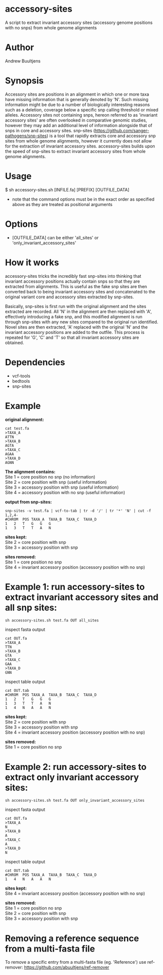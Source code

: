# accessory-sites
A script to extract invariant accessory sites (accessory genome positions with no snps) from whole genome alignments

# Author
Andrew Buultjens

# Synopsis
Accessory sites are positions in an alignment in which one or more taxa have missing information that is generally denoted by 'N'. Such missing information might be due to a number of biologically interesting reasons such as a deletion, coverage below a specific snp calling threshold or mixed alleles. Accessory sites not containing snps, hereon referred to as 'invariant accessory sites' are often overlooked in comparative genomic studies, however they may add an additional level of information alongside that of snps in core and accessory sites. snp-sites (https://github.com/sanger-pathogens/snp-sites) is a tool that rapidly extracts core and accessory snp sites from whole genome alignments, however it currently does not allow for the extraction of invariant accessory sites. accessory-sites builds upon the speed of snp-sites to extract invariant accessory sites from whole genome alignments.

# Usage
$ sh accessory-sites.sh [INFILE.fa] [PREFIX] [OUTFILE_DATA]  

* note that the command options must be in the exact order as specified above as they are treated as positional arguments

# Options
* [OUTFILE_DATA] can be either 'all_sites' or 'only_invariant_accessory_sites'

# How it works
accessory-sites tricks the incredibly fast snp-sites into thinking that invariant accessory positions actually contain snps so that they are extracted from alignments. This is useful as the fake snp sites are then converted back to being invariant accessory sites and concatenated to the original variant core and accessory sites extracted by snp-sites.

Basically, snp-sites is first run with the original alignment and the sites extracted are recorded. All 'N' in the alignment are then replaced with 'A', effectively introducing a fake snp, and this modified alignment is run through snp-sites with any new sites compared to the original run identified. Novel sites are then extracted, 'A' replaced with the original 'N' and the invariant accessory positions are added to the outfile. This process is repeated for 'G', 'C' and 'T' so that all invariant accessory sites are obtained.

# Dependencies
* vcf-tools     
* bedtools     
* snp-sites    

# Example

**original alignment:**   
```
cat test.fa
>TAXA_A
ATTN
>TAXA_B
AGTA
>TAXA_C
AGAA
>TAXA_D
AGNN
```
**The alignment contains:**   
Site 1 = core position no snp (no information)   
Site 2 = core position with snp (useful information)   
Site 3 = accessory position with snp (useful information)   
Site 4 = accessory position with no snp (useful information)   

**output from snp-sites:**   
```
snp-sites -v test.fa | vcf-to-tab | tr -d '/' | tr '*' 'N' | cut -f 1,2,4- 
#CHROM	POS	TAXA_A	TAXA_B	TAXA_C	TAXA_D
1	2	T	G	G	G
1	3	T	T	A	N
```
**sites kept:**  
Site 2 = core position with snp  
Site 3 = accessory position with snp  

**sites removed:**  
Site 1 = core position no snp  
Site 4 = invariant accessory position (accessory position with no snp)  

# Example 1: run accessory-sites to extract invariant accessory sites and all snp sites:

```
sh accessory-sites.sh test.fa OUT all_sites
```
inspect fasta output
```
cat OUT.fa
>TAXA_A
TTN
>TAXA_B
GTA
>TAXA_C
GAA
>TAXA_D
GNN
```
inspect table output
```
cat OUT.tab
#CHROM	POS	TAXA_A	TAXA_B	TAXA_C	TAXA_D
1	2	T	G	G	G
1	3	T	T	A	N
1	4	N	A	A	N
```
**sites kept:**  
Site 2 = core position with snp  
Site 3 = accessory position with snp  
Site 4 = invariant accessory position (accessory position with no snp)  

**sites removed:**  
Site 1 = core position no snp  

# Example 2: run accessory-sites to extract only invariant accessory sites:
```
sh accessory-sites.sh test.fa OUT only_invariant_accessory_sites
```
inspect fasta output
```
cat OUT.fa
>TAXA_A
N
>TAXA_B
A
>TAXA_C
A
>TAXA_D
N
```
inspect table output
```
cat OUT.tab
#CHROM	POS	TAXA_A	TAXA_B	TAXA_C	TAXA_D
1	4	N	A	A	N
```
**sites kept:**  
Site 4 = invariant accessory position (accessory position with no snp)  

**sites removed:**   
Site 1 = core position no snp  
Site 2 = core position with snp   
Site 3 = accessory position with snp  

# Removing a reference sequence from a multi-fasta file
To remove a specific entry from a multi-fasta file (eg. 'Reference') use ref-remover:
https://github.com/abuultjens/ref-remover

